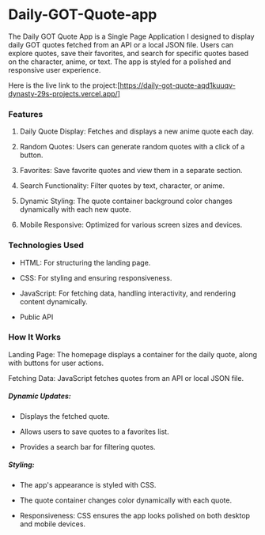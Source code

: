 # Daily-GOT-Quote-app


The Daily GOT Quote App is a Single Page Application I designed to display daily GOT quotes fetched from an API or a local JSON file. Users can explore quotes, save their favorites, and search for specific quotes based on the character, anime, or text. The app is styled for a polished and responsive user experience.

Here is the live link to the project:[https://daily-got-quote-aqd1kuuqv-dynasty-29s-projects.vercel.app/]

### Features

1. Daily Quote Display: Fetches and displays a new anime quote each day.

2. Random Quotes: Users can generate random quotes with a click of a button.

3. Favorites: Save favorite quotes and view them in a separate section.

4. Search Functionality: Filter quotes by text, character, or anime.

5. Dynamic Styling: The quote container background color changes dynamically with each new quote.

6. Mobile Responsive: Optimized for various screen sizes and devices.

### Technologies Used

* HTML: For structuring the landing page.

* CSS: For styling and ensuring responsiveness.

* JavaScript: For fetching data, handling interactivity, and rendering content dynamically.

* Public API

### How It Works

Landing Page: The homepage displays a container for the daily quote, along with buttons for user actions.

Fetching Data: JavaScript fetches quotes from an API or local JSON file.

##### Dynamic Updates:

* Displays the fetched quote.

* Allows users to save quotes to a favorites list.

* Provides a search bar for filtering quotes.

##### Styling:

* The app's appearance is styled with CSS.

* The quote container changes color dynamically with each quote.

* Responsiveness: CSS ensures the app looks polished on both desktop and mobile devices.


